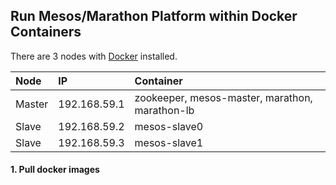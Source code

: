 ## Run Mesos/Marathon Platform within Docker Containers

There are 3 nodes with [Docker](https://www.docker.com/) installed.

| Node   | IP           | Container   |
|:------ |:-------------| :------------|
| Master | 192.168.59.1 | zookeeper, mesos-master, marathon, marathon-lb |
| Slave  | 192.168.59.2 | mesos-slave0 |
| Slave  | 192.168.59.3 | mesos-slave1 |

#### 1. Pull docker images
